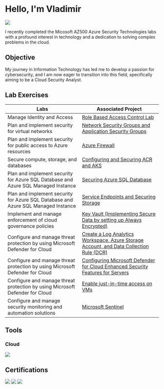 # Hello, I'm Vladimir
<a href="[https://www.linkedin.com/in/vladimirclifton/]"><img src="https://img.shields.io/badge/-LinkedIn-0072b1?&style=for-the-badge&logo=linkedin&logoColor=white" /></a>

I recently completed the Micosoft AZ500 Azure Security Technologies labs with a profound interest in technology and a dedication to solving complex problems in the cloud.

## Objective
My journey in Information Technology has led me to develop a passion for cybersecurity, and I am now eager to transition into this field, specifically aiming to be a Cloud Security Analyst.

## Lab Exercises
| Labs                                        | Associated Project         |
|-----------------------------------------------|----------------------------|
| Manage Identity and Access          | <a href="Role-Based Access Control">Role Based Access Control Lab</a>|
| Plan and implement security for virtual networks         | <a href="https://github.com/vladc73/Malware-Analysis-Lab">Network Security Groups and Application Security Groups</a>|
| Plan and implement security for public access to Azure resources         | <a href="Configuring and Securing ACR and AKS">Azure Firewall</a>|
| Secure compute, storage, and databases      | <a href="https://github.com/vladc73/Identify-and-Remediate-Vulnerabilities-Lab">Configuring and Securing ACR and AKS</a>|
| Plan and implement security for Azure SQL Database and Azure SQL Managed Instance                  | <a href="https://github.com/vladc73/Identify-and-Remediate-Vulnerabilities-Lab">Securing Azure SQL Database </a>|
| Plan and implement security for Azure SQL Database and Azure SQL Managed Instance      | <a href="https://github.com/vladc73/Identify-and-Remediate-Vulnerabilities-Lab">Service Endpoints and Securing Storage </a>|
| Implement and manage enforcement of cloud governance policies      | <a href="https://github.com/vladc73/Identify-and-Remediate-Vulnerabilities-Lab">Key Vault (Implementing Secure Data by setting up Always Encrypted) </a>|
| Configure and manage threat protection by using Microsoft Defender for Cloud      | <a href="https://github.com/vladc73/Identify-and-Remediate-Vulnerabilities-Lab">Create a Log Analytics Workspace, Azure Storage Account, and Data Collection Rule (DCR)</a>|
| Configure and manage threat protection by using Microsoft Defender for Cloud      | <a href="https://github.com/vladc73/Identify-and-Remediate-Vulnerabilities-Lab">Configuring Microsoft Defender for Cloud Enhanced Security Features for Servers</a>|
|  Configure and manage threat protection by using Microsoft Defender for Cloud      | <a href="https://github.com/vladc73/Identify-and-Remediate-Vulnerabilities-Lab">Enable just-in-time access on VMs</a>|
| Configure and manage security monitoring and automation solutions      | <a href="https://github.com/vladc73/Identify-and-Remediate-Vulnerabilities-Lab">Microsoft Sentinel</a>|

## Tools
### Cloud
<div>
    <img src="https://img.shields.io/badge/-Microsoft Azure-1679A7?&style=for-the-badge&logo=Microsoft&logoColor=white" />
</div>

## Certifications
<div>
<img src="https://img.shields.io/badge/-Cybersecurity_Boot_Camp-007ACC?&style=for-the-badge&logo=ZTM_Academy&logoColor=white" />
<img src="https://img.shields.io/badge/-Google_Data_Analytics-FF0000?&style=for-the-badge&logo=Google&logoColor=white" />
<img src="https://img.shields.io/badge/-AWS_Cloud_Practitioner_Essentials -FF0000?&style=for-the-badge&logo=Amazon&logoColor=black" />
</div>
